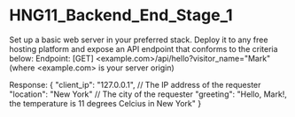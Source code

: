 # HNG11_Backend_End_Stage_1

Set up a basic web server in your preferred stack. Deploy it to any free hosting platform and expose an API endpoint that conforms to the criteria below:
Endpoint: [GET] <example.com>/api/hello?visitor_name="Mark" (where <example.com> is your server origin)

Response:
{
"client_ip": "127.0.0.1", // The IP address of the requester
"location": "New York" // The city of the requester
"greeting": "Hello, Mark!, the temperature is 11 degrees Celcius in New York"
}
